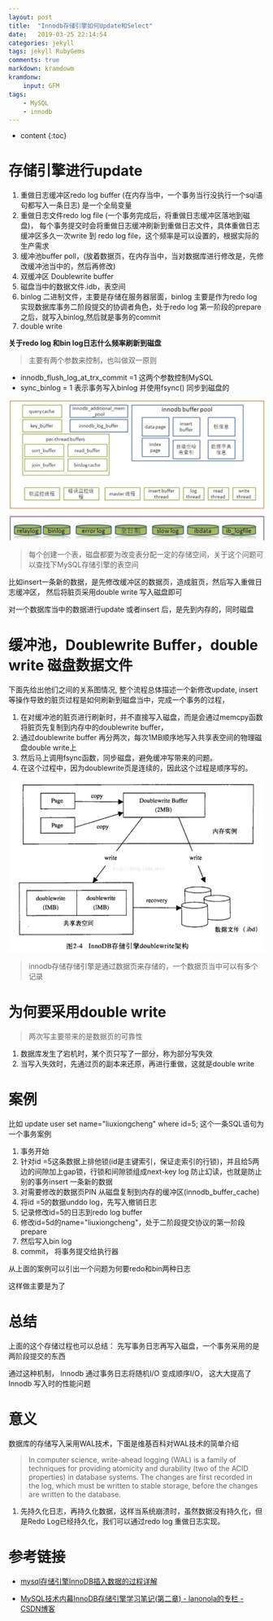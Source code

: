 ```yaml
---
layout: post
title:  "Innodb存储引擎如何Update和Select"
date:   2019-03-25 22:14:54
categories: jekyll
tags: jekyll RubyGems
comments: true
markdown: kramdowm
kramdonw:
    input: GFM
tags:
    - MySQL
    - innodb
---
```


* content
{:toc}

# 存储引擎进行update

1. 重做日志缓冲区redo log buffer (在内存当中，一个事务当行没执行一个sql语句都写入一条日志) 是一个全局变量
2. 重做日志文件redo log file (一个事务完成后，将重做日志缓冲区落地到磁盘)， 每个事务提交时会将重做日志缓冲刷新到重做日志文件，具体重做日志缓冲区多久一次write 到 redo log file，这个频率是可以设置的，根据实际的生产需求
3. 缓冲池buffer poll，(放着数据页，在内存当中，当对数据库进行修改是，先修改缓冲池当中的，然后再修改)
2. 双缓冲区 Doublewrite buffer 
3. 磁盘当中的数据文件.idb，表空间
6. binlog  二进制文件，主要是存储在服务器层面，binlog 主要是作为redo log 实现数据库事务二阶段提交的协调者角色，处于redo log 第一阶段的prepare之后，就写入binlog,然后就是事务的commit 
7. double write



**关于redo log 和bin log日志什么频率刷新到磁盘**
>主要有两个参数来控制，也叫做双一原则

- innodb_flush_log_at_trx_commit =1 这两个参数控制MySQL
- sync_binlog = 1  表示事务写入binlog 并使用fsync() 同步到磁盘的

![整个SQL存储引擎里面到底是什么东西](https://github.com/wabc1994/wabc1994.github.io/blob/master/img/myinnodb/Innodb.png)

>每个创建一个表，磁盘都要为改变表分配一定的存储空间，关于这个问题可以查找下MySQL存储引擎的表空间





比如insert一条新的数据，是先修改缓冲区的数据页，造成脏页，然后写入重做日志缓冲区， 然后将脏页采用double write 写入磁盘即可

对一个数据库当中的数据进行update 或者insert 后，是先到内存的，同时磁盘 


# 缓冲池，Doublewrite Buffer，double write 磁盘数据文件

下面先给出他们之间的关系图情况, 整个流程总体描述一个新修改update, insert 等操作导致的脏页过程是如何刷新到磁盘当中，完成一个事务的过程，


1. 在对缓冲池的脏页进行刷新时，并不直接写入磁盘，而是会通过memcpy函数将脏页先复制到内存中的doublewrite buffer，
2. 通过doublewrite buffer 再分两次，每次1MB顺序地写入共享表空间的物理磁盘double write上
3. 然后马上调用fsync函数，同步磁盘，避免缓冲写带来的问题。
4. 在这个过程中，因为doublewrite页是连续的，因此这个过程是顺序写的。


![流程图](https://github.com/wabc1994/InterviewRecord/blob/master/database/pic/%E5%AD%98%E5%82%A8%E8%BF%87%E7%A8%8B.jpeg)


>innodb存储存储引擎是通过数据页来存储的，一个数据页当中可以有多个记录
 


# 为何要采用double write


>两次写主要带来的是数据页的可靠性

1. 数据库发生了宕机时，某个页只写了一部分，称为部分写失效
2. 当写入失效时，先通过页的副本来还原，再进行重做，这就是double write 


# 案例
比如 update user set name="liuxiongcheng" where id=5; 这个一条SQL语句为一个事务案例

1. 事务开始
2. 针对id =5这条数据上排他锁(id是主键索引，保证走索引的行锁)，并且给5两边的间隙加上gap锁，行锁和间隙锁组成next-key log 防止幻读，也就是防止别的事务insert 一条新的数据
3. 对需要修改的数据页PIN 从磁盘复制到内存的缓冲区(innodb_buffer_cache)
4. 将id =5的数据unddo log，先写入撤销日志
5. 记录修改id=5的日志到redo log buffer
6. 修改id=5d的name="liuxiongcheng"，处于二阶段提交协议的第一阶段prepare
7. 然后写入bin log
8. commit， 将事务提交给执行器


从上面的案例可以引出一个问题为何要redo和bin两种日志

这样做主要是为了

# 总结

上面的这个存储过程也可以总结： 先写事务日志再写入磁盘，一个事务采用的是两阶段提交的东西

通过这种机制， Innodb 通过事务日志将随机I/O 变成顺序I/O， 这大大提高了Innodb 写入时的性能问题


# 意义

数据库的存储写入采用WAL技术，下面是维基百科对WAL技术的简单介绍
>In computer science, write-ahead logging (WAL) is a family of techniques for providing atomicity and durability (two of the ACID properties) in database systems. The changes are first recorded in the log, which must be written to stable storage, before the changes are written to the database.

1. 先持久化日志，再持久化数据，这样当系统崩溃时，虽然数据没有持久化，但是Redo Log已经持久化，我们可以通过redo log 重做日志实现。



# 参考链接

- [mysql存储引擎InnoDB插入数据的过程详解](https://blog.csdn.net/tangkund3218/article/details/47361705)

- [MySQL技术内幕InnoDB存储引擎学习笔记(第二章) - lanonola的专栏 - CSDN博客](https://blog.csdn.net/lanonola/article/details/51912534)
